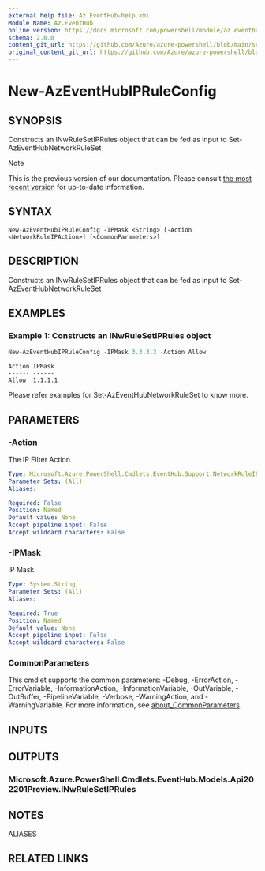 ```yaml
---
external help file: Az.EventHub-help.xml
Module Name: Az.EventHub
online version: https://docs.microsoft.com/powershell/module/az.eventhub/new-azeventhubipruleconfig
schema: 2.0.0
content_git_url: https://github.com/Azure/azure-powershell/blob/main/src/EventHub/EventHub/help/New-AzEventHubIPRuleConfig.md
original_content_git_url: https://github.com/Azure/azure-powershell/blob/main/src/EventHub/EventHub/help/New-AzEventHubIPRuleConfig.md
---
```


# New-AzEventHubIPRuleConfig

## SYNOPSIS
Constructs an INwRuleSetIPRules object that can be fed as input to Set-AzEventHubNetworkRuleSet

> [!NOTE]
>This is the previous version of our documentation. Please consult [the most recent version](/powershell/module/az.eventhub/new-azeventhubipruleconfig) for up-to-date information.

## SYNTAX

```
New-AzEventHubIPRuleConfig -IPMask <String> [-Action <NetworkRuleIPAction>] [<CommonParameters>]
```

## DESCRIPTION
Constructs an INwRuleSetIPRules object that can be fed as input to Set-AzEventHubNetworkRuleSet

## EXAMPLES

### Example 1: Constructs an INwRuleSetIPRules object
```powershell
New-AzEventHubIPRuleConfig -IPMask 3.3.3.3 -Action Allow
```

```output
Action IPMask
------ ------
Allow  1.1.1.1
```

Please refer examples for Set-AzEventHubNetworkRuleSet to know more.

## PARAMETERS

### -Action
The IP Filter Action

```yaml
Type: Microsoft.Azure.PowerShell.Cmdlets.EventHub.Support.NetworkRuleIPAction
Parameter Sets: (All)
Aliases:

Required: False
Position: Named
Default value: None
Accept pipeline input: False
Accept wildcard characters: False
```

### -IPMask
IP Mask

```yaml
Type: System.String
Parameter Sets: (All)
Aliases:

Required: True
Position: Named
Default value: None
Accept pipeline input: False
Accept wildcard characters: False
```

### CommonParameters
This cmdlet supports the common parameters: -Debug, -ErrorAction, -ErrorVariable, -InformationAction, -InformationVariable, -OutVariable, -OutBuffer, -PipelineVariable, -Verbose, -WarningAction, and -WarningVariable. For more information, see [about_CommonParameters](http://go.microsoft.com/fwlink/?LinkID=113216).

## INPUTS

## OUTPUTS

### Microsoft.Azure.PowerShell.Cmdlets.EventHub.Models.Api202201Preview.INwRuleSetIPRules

## NOTES

ALIASES

## RELATED LINKS
